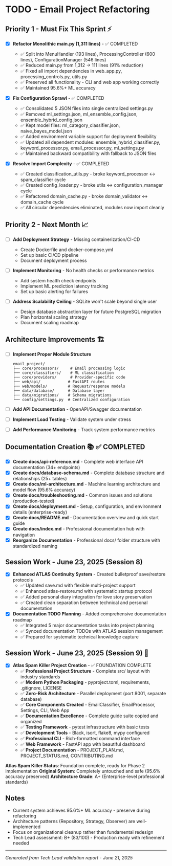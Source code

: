 # TODO - Email Project Refactoring

## Priority 1 - Must Fix This Sprint ⚡

- [x] **Refactor Monolithic main.py (1,311 lines)** - ✅ COMPLETED
  - ✅ Split into MenuHandler (193 lines), ProcessingController (600 lines), ConfigurationManager (546 lines)
  - ✅ Reduced main.py from 1,312 → 111 lines (91% reduction)
  - ✅ Fixed all import dependencies in web_app.py, processing_controls.py, utils.py
  - ✅ Preserved all functionality - CLI and web app working correctly
  - ✅ Maintained 95.6%+ ML accuracy

- [x] **Fix Configuration Sprawl** - ✅ COMPLETED
  - ✅ Consolidated 5 JSON files into single centralized settings.py
  - ✅ Removed ml_settings.json, ml_ensemble_config.json, ensemble_hybrid_config.json
  - ✅ Kept model files: ml_category_classifier.json, naive_bayes_model.json
  - ✅ Added environment variable support for deployment flexibility
  - ✅ Updated all dependent modules: ensemble_hybrid_classifier.py, keyword_processor.py, email_processor.py, ml_settings.py
  - ✅ Maintained backward compatibility with fallback to JSON files

- [x] **Resolve Import Complexity** - ✅ COMPLETED
  - ✅ Created classification_utils.py - broke keyword_processor ↔ spam_classifier cycle
  - ✅ Created config_loader.py - broke utils ↔ configuration_manager cycle  
  - ✅ Refactored domain_cache.py - broke domain_validator ↔ domain_cache cycle
  - ✅ All circular dependencies eliminated, modules now import cleanly

## Priority 2 - Next Month 📈

- [ ] **Add Deployment Strategy** - Missing containerization/CI-CD
  - Create Dockerfile and docker-compose.yml
  - Set up basic CI/CD pipeline
  - Document deployment process

- [ ] **Implement Monitoring** - No health checks or performance metrics
  - Add system health check endpoints
  - Implement ML prediction latency tracking
  - Set up basic alerting for failures

- [ ] **Address Scalability Ceiling** - SQLite won't scale beyond single user
  - Design database abstraction layer for future PostgreSQL migration
  - Plan horizontal scaling strategy
  - Document scaling roadmap

## Architecture Improvements 🏗️

- [ ] **Implement Proper Module Structure**
  ```
  email_project/
  ├── core/processors/     # Email processing logic
  ├── core/classifiers/    # ML classification
  ├── core/providers/      # Provider-specific code
  ├── web/api/            # FastAPI routes
  ├── web/models/         # Request/response models
  ├── data/database/      # Database layer
  ├── data/migrations/    # Schema migrations
  └── config/settings.py  # Centralized configuration
  ```

- [ ] **Add API Documentation** - OpenAPI/Swagger documentation
- [ ] **Implement Load Testing** - Validate system under stress
- [ ] **Add Performance Monitoring** - Track system performance metrics

## Documentation Creation 📚 ✅ COMPLETED

- [x] **Create docs/api-reference.md** - Complete web interface API documentation (34+ endpoints)
- [x] **Create docs/database-schema.md** - Complete database structure and relationships (25+ tables)
- [x] **Create docs/ml-architecture.md** - Machine learning architecture and model flow (95.6% accuracy)
- [x] **Create docs/troubleshooting.md** - Common issues and solutions (production-tested)
- [x] **Create docs/deployment.md** - Setup, configuration, and environment details (enterprise-ready)
- [x] **Create docs/README.md** - Documentation overview and quick start guide
- [x] **Create docs/index.md** - Professional documentation hub with navigation
- [x] **Reorganize Documentation** - Professional docs/ folder structure with standardized naming

## Session Work - June 23, 2025 (Session 8)

- [x] **Enhanced ATLAS Continuity System** - Created bulletproof save/restore protocols
  - ✅ Updated save.md with flexible multi-project support
  - ✅ Enhanced atlas-restore.md with systematic startup protocol
  - ✅ Added personal diary integration for love story preservation
  - ✅ Created clean separation between technical and personal documentation
- [x] **Documentation TODO Planning** - Added comprehensive documentation roadmap
  - ✅ Integrated 5 major documentation tasks into project planning
  - ✅ Synced documentation TODOs with ATLAS session management
  - ✅ Prepared for systematic technical knowledge capture

## Session Work - June 23, 2025 (Session 9) 🚀

- [x] **Atlas Spam Killer Project Creation** - ✅ FOUNDATION COMPLETE
  - ✅ **Professional Project Structure** - Complete src/ layout with industry standards
  - ✅ **Modern Python Packaging** - pyproject.toml, requirements, .gitignore, LICENSE
  - ✅ **Zero-Risk Architecture** - Parallel deployment (port 8001, separate database)
  - ✅ **Core Components Created** - EmailClassifier, EmailProcessor, Settings, CLI, Web App
  - ✅ **Documentation Excellence** - Complete guide suite copied and organized
  - ✅ **Testing Framework** - pytest infrastructure with basic tests
  - ✅ **Development Tools** - Black, isort, flake8, mypy configured
  - ✅ **Professional CLI** - Rich-formatted command interface
  - ✅ **Web Framework** - FastAPI app with beautiful dashboard
  - ✅ **Project Documentation** - PROJECT_PLAN.md, PROJECT_STATUS.md, CONTRIBUTING.md

**Atlas Spam Killer Status**: Foundation complete, ready for Phase 2 implementation
**Original System**: Completely untouched and safe (95.6% accuracy preserved)
**Architecture Grade**: A+ (Enterprise-level professional standards)

## Notes

- Current system achieves 95.6%+ ML accuracy - preserve during refactoring
- Architecture patterns (Repository, Strategy, Observer) are well-implemented
- Focus on organizational cleanup rather than fundamental redesign
- Tech Lead assessment: B+ (83/100) - Production ready with refinement needed

---
*Generated from Tech Lead validation report - June 21, 2025*
